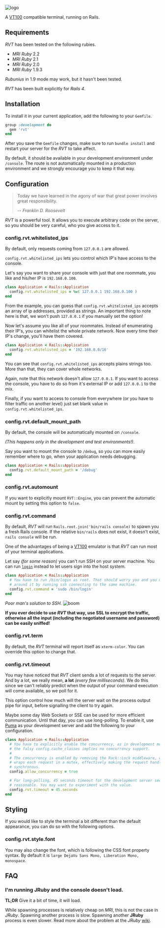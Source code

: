 ![logo](https://raw.github.com/gsamokovarov/rvt/master/.logo.png)

A [VT100] compatible terminal, running on Rails.

## Requirements

_RVT_ has been tested on the following rubies.

* _MRI Ruby_ 2.2
* _MRI Ruby_ 2.1
* _MRI Ruby_ 2.0
* _MRI Ruby_ 1.9.3

_Rubunius_ in 1.9 mode may work, but it hasn't been tested.

_RVT_ has been built explicitly for _Rails 4_.

## Installation

To install it in your current application, add the following to your `Gemfile`.

```ruby
group :development do
  gem 'rvt'
end
```

After you save the `Gemfile` changes, make sure to run `bundle install` and
restart your server for the _RVT_ to take affect.

By default, it should be available in your development environment under
`/console`. The route is not automatically mounted in a production environment
and we strongly encourage you to keep it that way.

## Configuration

> Today we have learned in the agony of war that great power involves great
> responsibility.
>
> -- <cite>Franklin D. Roosevelt</cite>

_RVT_ is a powerful tool. It allows you to execute arbitrary code on
the server, so you should be very careful, who you give access to it.

### config.rvt.whitelisted_ips

By default, only requests coming from `127.0.0.1` are allowed.

`config.rvt.whitelisted_ips` lets you control which IP's have access to
the console.

Let's say you want to share your console with just that one roommate, you like
and his/her IP is `192.168.0.100`.

```ruby
class Application < Rails::Application
  config.rvt.whitelisted_ips = %w( 127.0.0.1 192.168.0.100 )
end
```

From the example, you can guess that `config.rvt.whitelisted_ips`
accepts an array of ip addresses, provided as strings. An important thing to
note here is that, we won't push `127.0.0.1` if you manually set the option!

Now let's assume you like all of your roommates. Instead of enumerating their
IP's, you can whitelist the whole private network. Now every time their IP's
change, you'll have them covered.

```ruby
class Application < Rails::Application
  config.rvt.whitelisted_ips = '192.168.0.0/16'
end
```

You can see that `config.rvt.whitelisted_ips` accepts plains strings
too. More than that, they can cover whole networks.

Again, note that this network doesn't allow `127.0.0.1`. If you want to access
the console, you have to do so from it's external IP or add `127.0.0.1` to the
mix.

Finally, if you want to access to console from everywhere (or you have to filter
traffic on another level) just set blank value in `config.rvt.whitelisted_ips`.

### config.rvt.default_mount_path

By default, the console will be automatically mounted on `/console`.

_(This happens only in the development and test environments!)_.

Say you want to mount the console to `/debug`, so you can more easily remember
where to go, when your application needs debugging.

```ruby
class Application < Rails::Application
  config.rvt.default_mount_path = '/debug'
end
```

### config.rvt.automount

If you want to explicitly mount `RVT::Engine`, you can prevent the
automatic mount by setting this option to `false`.

### config.rvt.command

By default, _RVT_ will run `Rails.root.join('bin/rails console)` to
spawn you a fresh Rails console. If the relative `bin/rails` does not exist, it
doesn't exist, `rails console` will be run.

One of the advantages of being a [VT100] emulator is that _RVT_ can run
most of your terminal applications.

Let say _(for some reason)_ you can't run SSH on your server machine. You can
run [`login`][login] instead to let users sign into the host system.

```ruby
class Application < Rails::Application
  # You have to run /bin/login as root. That should worry you and you may work
  # around it by running ssh connecting to the same machine.
  config.rvt.command = 'sudo /bin/login'
end
```

_Poor man's solution to SSH._ ![boom](http://f.cl.ly/items/3n2h0p1w0B261u2d201b/boom.png)

**If you ever decide to use _RVT_ that way, use SSL to encrypt the
traffic, otherwise all the input (including the negotiated username and
password) can be easily sniffed!**

### config.rvt.term

By default, the _RVT_ terminal will report itself as `xterm-color`. You
can override this option to change that.

### config.rvt.timeout

You may have noticed that _RVT_ client sends a lot of requests to the
server. And by a lot, we really mean, **a lot** _(every few milliseconds)_.
We do this since we can't reliably predict when the output of your command
execution will come available, so we poll for it.

This option control how much will the server wait on the process output pipe
for input, before signalling the client to try again.

Maybe some day Web Sockets or SSE can be used for more efficient communication.
Until that day, you can use long-polling. To enable it, use [Puma] as your
development server and add the following to your configuration.

```ruby
class Application < Rails::Application
  # You have to explicitly enable the concurrency, as in development mode,
  # the falsy config.cache_classes implies no concurrency support.
  #
  # The concurrency is enabled by removing the Rack::Lock middleware, which
  # wraps each request in a mutex, effectively making the request handling
  # synchronous.
  config.allow_concurrency = true

  # For long-polling, 45 seconds timeout for the development server seems
  # reasonable. You may want to experiment with the value.
  config.rvt.timeout = 45.seconds
end
```

## Styling

If you would like to style the terminal a bit different than the default
appearance, you can do so with the following options.

### config.rvt.style.font

You may also change the font, which is following the CSS font property syntax.
By default it is `large DejaVu Sans Mono, Liberation Mono, monospace`.

## FAQ

### I'm running JRuby and the console doesn't load.

**TL;DR** Give it a bit of time, it will load.

While spawning processes is relatively cheap on _MRI_, this is not the case in
_JRuby_. Spawning another process is slow. Spawning another **JRuby** process
is even slower. Read more about the problem at the _JRuby_ [wiki].

  [Puma]: http://puma.io/
  [VT100]: http://en.wikipedia.org/wiki/VT100
  [login]: http://linux.die.net/man/1/login
  [video]: http://www.youtube.com/watch?v=zjuJRXCLkHk
  [wiki]: https://github.com/jruby/jruby/wiki/Improving-startup-time#avoid-spawning-sub-rubies
